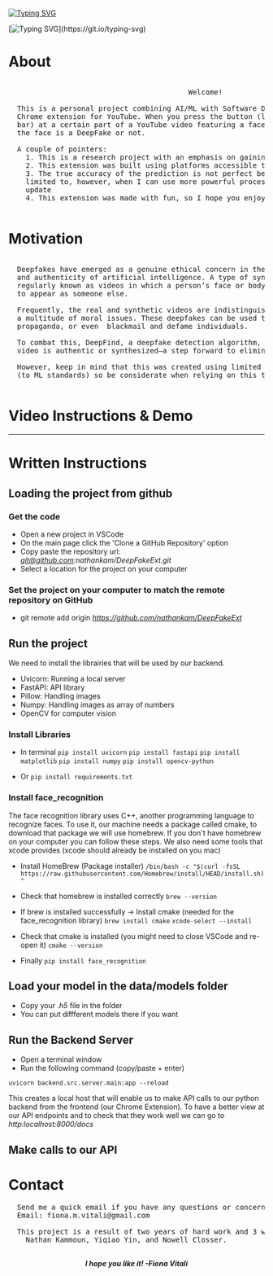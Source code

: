 # <p align="center">
[![Typing SVG](https://readme-typing-svg.herokuapp.com?font=Pixelify+Sans&size=270&pause=1000&color=2047DF&background=0D1117&vCenter=true&multiline=true&repeat=false&random=true&width=1200&height=300&lines=DEEPFIND)](https://git.io/typing-svg)
</p>
 
 [![Typing SVG](https://readme-typing-svg.herokuapp.com?font=Pixelify+Sans&size=100&pause=1000&color=2047DF&vCenter=true&multiline=true&random=true&width=1000&height=245&lines=Deepfake+Detection;~Chrome+Extension~)](https://git.io/typing-svg)
# **About** 
<pre>
  
                                          Welcome! 
    
  This is a personal project combining AI/ML with Software Development to create a useable 
  Chrome extension for YouTube. When you press the button (located on the YouTube controls 
  bar) at a certain part of a YouTube video featuring a face, the popup will display whether 
  the face is a DeepFake or not. 

  A couple of pointers: 
    1. This is a research project with an emphasis on gaining ML and UI/UX skills
    2. This extension was built using platforms accessible to me
    3. The true accuracy of the prediction is not perfect because of the resources I was 
    limited to, however, when I can use more powerful processing power, there will be an 
    update
    4. This extension was made with fun, so I hope you enjoy it well!
  
</pre>
# **Motivation**
<pre>
  
  Deepfakes have emerged as a genuine ethical concern in the realm of deception, privacy, 
  and authenticity of artificial intelligence. A type of synthetic media, deepfakes are 
  regularly known as videos in which a person’s face or body has been digitally manipulated 
  to appear as someone else. 
  
  Frequently, the real and synthetic videos are indistinguishable from each other, raising 
  a multitude of moral issues. These deepfakes can be used to spread misinformation, spread 
  propaganda, or even  blackmail and defame individuals.
  
  To combat this, DeepFind, a deepfake detection algorithm, helps identify whether a provided 
  video is authentic or synthesized—a step forward to eliminate the iniquity from deepfakes. 
  
  However, keep in mind that this was created using limited resources and low processing power 
  (to ML standards) so be considerate when relying on this tool for utmost accuracy. 

</pre>

# **Video Instructions & Demo**
 ---


# **Written Instructions**

  ## Loading the project from github 

### Get the code

- Open a new project in VSCode
- On the main page click the 'Clone a GitHub Repository' option 
- Copy paste the repository url: *git@github.com:nathankam/DeepFakeExt.git*
- Select a location for the project on your computer

### Set the project on your computer to match the remote repository on GitHub 

- git remote add origin *https://github.com/nathankam/DeepFakeExt*

## Run the project

We need to install the librairies that will be used by our backend. 
- Uvicorn: Running a local server 
- FastAPI: API library
- Pillow: Handling images 
- Numpy: Handling images as array of numbers 
- OpenCV for computer vision 


### Install Libraries

- In terminal 
```pip install uvicorn```
```pip install fastapi```
```pip install matplotlib```
```pip install numpy```
```pip install opencv-python```

- Or 
```pip install requirements.txt```



### Install face_recognition 

The face recognition library uses C++, another programming language to recognize faces. To use it, our machine needs a package called cmake, to download that package we will use homebrew. If you don't have homebrew on your computer you can follow these steps. We also need some tools that xcode provides (xcode should already be installed on you mac)

- Install HomeBrew (Package installer)
```/bin/bash -c "$(curl -fsSL https://raw.githubusercontent.com/Homebrew/install/HEAD/install.sh)"```

- Check that homebrew is installed correctly 
```brew --version```

- If brew is installed successfully -> Install cmake (needed for the face_recognition library)
```brew install cmake```
```xcode-select --install```

- Check that cmake is installed (you might need to close VSCode and re-open it)
```cmake --version```

- Finally 
```pip install face_recognition```


## Load your model in the data/models folder 

- Copy your *.h5* file in the folder 
- You can put diffferent models there if you want

## Run the Backend Server 

- Open a terminal window 
- Run the following command (copy/paste + enter)

```uvicorn backend.src.server.main:app --reload```

This creates a local host that will enable us to make API calls to our python backend from the frontend (our Chrome Extension). To have a better view at our API endpoints and to check that they work well we can go to *http:localhost:8000/docs*

## Make calls to our API 


# **Contact**
<pre>
  Send me a quick email if you have any questions or concerns!
  Email: fiona.m.vitali@gmail.com
  
  This project is a result of two years of hard work and 3 wonderful mentors: 
    Nathan Kammoun, Yiqiao Yin, and Nowell Closser. 
  
</pre>

**_<p align="center">
  I hope you like it! -Fiona Vitali_**
</p>
